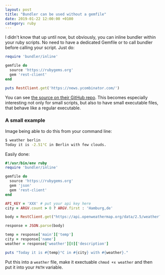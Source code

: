 ```yaml
---
layout: post
title: "Bundler can be used without a gemfile"
date: 2019-01-22 12:00:00 +0100
category: ruby
---
```


I didn't know that up until now, but obviously, you can inline bundler within your ruby scripts. No need
to have a dedicated Gemfile or to call bundler before calling your script. Just do:

```ruby
require 'bundler/inline'

gemfile do
  source 'https://rubygems.org'
  gem 'rest-client'
end

puts RestClient.get('https://news.ycombinator.com/')
```

You can see [the source on their GitHub repo][bundler-inline]. This becomes especially interesting not only
for small scripts, but also to have small executable files, that behave like a regular executable.

### A small example

Image being able to do this from your command line:

```bash
$ weather berlin
Today it is -2.51°C in Berlin with few clouds.
```

Easily done:

```ruby
#!/usr/bin/env ruby
require 'bundler/inline'

gemfile do
  source 'https://rubygems.org'
  gem 'json'
  gem 'rest-client'
end

API_KEY = 'XXX' # put your api key here
city = ARGV.count > 0 ? ARGV.first : 'Hamburg,de'

body = RestClient.get("https://api.openweathermap.org/data/2.5/weather?q=#{city}&appid=#{API_KEY}&units=metric")

response = JSON.parse(body)

temp = response['main']['temp']
city = response['name']
weather = response['weather'][0]['description']

puts "Today it is #{temp}°C in #{city} with #{weather}."
```

Put this into a `weather` file, make it exectuable `chmod +x weather` and then put it into your `PATH` variable.

[bundler-inline]: https://github.com/bundler/bundler/blob/master/lib/bundler/inline.rb
